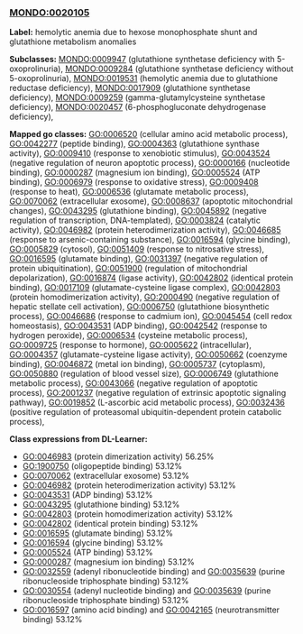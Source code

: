 
### [MONDO:0020105](http://purl.obolibrary.org/obo/MONDO_0020105)
**Label:** hemolytic anemia due to hexose monophosphate shunt and glutathione metabolism anomalies

**Subclasses:** [MONDO:0009947](http://purl.obolibrary.org/obo/MONDO_0009947) (glutathione synthetase deficiency with 5-oxoprolinuria), [MONDO:0009284](http://purl.obolibrary.org/obo/MONDO_0009284) (glutathione synthetase deficiency without 5-oxoprolinuria), [MONDO:0019531](http://purl.obolibrary.org/obo/MONDO_0019531) (hemolytic anemia due to glutathione reductase deficiency), [MONDO:0017909](http://purl.obolibrary.org/obo/MONDO_0017909) (glutathione synthetase deficiency), [MONDO:0009259](http://purl.obolibrary.org/obo/MONDO_0009259) (gamma-glutamylcysteine synthetase deficiency), [MONDO:0020457](http://purl.obolibrary.org/obo/MONDO_0020457) (6-phosphogluconate dehydrogenase deficiency), 

**Mapped go classes:** [GO:0006520](http://purl.obolibrary.org/obo/GO_0006520) (cellular amino acid metabolic process), [GO:0042277](http://purl.obolibrary.org/obo/GO_0042277) (peptide binding), [GO:0004363](http://purl.obolibrary.org/obo/GO_0004363) (glutathione synthase activity), [GO:0009410](http://purl.obolibrary.org/obo/GO_0009410) (response to xenobiotic stimulus), [GO:0043524](http://purl.obolibrary.org/obo/GO_0043524) (negative regulation of neuron apoptotic process), [GO:0000166](http://purl.obolibrary.org/obo/GO_0000166) (nucleotide binding), [GO:0000287](http://purl.obolibrary.org/obo/GO_0000287) (magnesium ion binding), [GO:0005524](http://purl.obolibrary.org/obo/GO_0005524) (ATP binding), [GO:0006979](http://purl.obolibrary.org/obo/GO_0006979) (response to oxidative stress), [GO:0009408](http://purl.obolibrary.org/obo/GO_0009408) (response to heat), [GO:0006536](http://purl.obolibrary.org/obo/GO_0006536) (glutamate metabolic process), [GO:0070062](http://purl.obolibrary.org/obo/GO_0070062) (extracellular exosome), [GO:0008637](http://purl.obolibrary.org/obo/GO_0008637) (apoptotic mitochondrial changes), [GO:0043295](http://purl.obolibrary.org/obo/GO_0043295) (glutathione binding), [GO:0045892](http://purl.obolibrary.org/obo/GO_0045892) (negative regulation of transcription, DNA-templated), [GO:0003824](http://purl.obolibrary.org/obo/GO_0003824) (catalytic activity), [GO:0046982](http://purl.obolibrary.org/obo/GO_0046982) (protein heterodimerization activity), [GO:0046685](http://purl.obolibrary.org/obo/GO_0046685) (response to arsenic-containing substance), [GO:0016594](http://purl.obolibrary.org/obo/GO_0016594) (glycine binding), [GO:0005829](http://purl.obolibrary.org/obo/GO_0005829) (cytosol), [GO:0051409](http://purl.obolibrary.org/obo/GO_0051409) (response to nitrosative stress), [GO:0016595](http://purl.obolibrary.org/obo/GO_0016595) (glutamate binding), [GO:0031397](http://purl.obolibrary.org/obo/GO_0031397) (negative regulation of protein ubiquitination), [GO:0051900](http://purl.obolibrary.org/obo/GO_0051900) (regulation of mitochondrial depolarization), [GO:0016874](http://purl.obolibrary.org/obo/GO_0016874) (ligase activity), [GO:0042802](http://purl.obolibrary.org/obo/GO_0042802) (identical protein binding), [GO:0017109](http://purl.obolibrary.org/obo/GO_0017109) (glutamate-cysteine ligase complex), [GO:0042803](http://purl.obolibrary.org/obo/GO_0042803) (protein homodimerization activity), [GO:2000490](http://purl.obolibrary.org/obo/GO_2000490) (negative regulation of hepatic stellate cell activation), [GO:0006750](http://purl.obolibrary.org/obo/GO_0006750) (glutathione biosynthetic process), [GO:0046686](http://purl.obolibrary.org/obo/GO_0046686) (response to cadmium ion), [GO:0045454](http://purl.obolibrary.org/obo/GO_0045454) (cell redox homeostasis), [GO:0043531](http://purl.obolibrary.org/obo/GO_0043531) (ADP binding), [GO:0042542](http://purl.obolibrary.org/obo/GO_0042542) (response to hydrogen peroxide), [GO:0006534](http://purl.obolibrary.org/obo/GO_0006534) (cysteine metabolic process), [GO:0009725](http://purl.obolibrary.org/obo/GO_0009725) (response to hormone), [GO:0005622](http://purl.obolibrary.org/obo/GO_0005622) (intracellular), [GO:0004357](http://purl.obolibrary.org/obo/GO_0004357) (glutamate-cysteine ligase activity), [GO:0050662](http://purl.obolibrary.org/obo/GO_0050662) (coenzyme binding), [GO:0046872](http://purl.obolibrary.org/obo/GO_0046872) (metal ion binding), [GO:0005737](http://purl.obolibrary.org/obo/GO_0005737) (cytoplasm), [GO:0050880](http://purl.obolibrary.org/obo/GO_0050880) (regulation of blood vessel size), [GO:0006749](http://purl.obolibrary.org/obo/GO_0006749) (glutathione metabolic process), [GO:0043066](http://purl.obolibrary.org/obo/GO_0043066) (negative regulation of apoptotic process), [GO:2001237](http://purl.obolibrary.org/obo/GO_2001237) (negative regulation of extrinsic apoptotic signaling pathway), [GO:0019852](http://purl.obolibrary.org/obo/GO_0019852) (L-ascorbic acid metabolic process), [GO:0032436](http://purl.obolibrary.org/obo/GO_0032436) (positive regulation of proteasomal ubiquitin-dependent protein catabolic process), 

**Class expressions from DL-Learner:**

- [GO:0046983](http://purl.obolibrary.org/obo/GO_0046983) (protein dimerization activity) 56.25%
- [GO:1900750](http://purl.obolibrary.org/obo/GO_1900750) (oligopeptide binding) 53.12%
- [GO:0070062](http://purl.obolibrary.org/obo/GO_0070062) (extracellular exosome) 53.12%
- [GO:0046982](http://purl.obolibrary.org/obo/GO_0046982) (protein heterodimerization activity) 53.12%
- [GO:0043531](http://purl.obolibrary.org/obo/GO_0043531) (ADP binding) 53.12%
- [GO:0043295](http://purl.obolibrary.org/obo/GO_0043295) (glutathione binding) 53.12%
- [GO:0042803](http://purl.obolibrary.org/obo/GO_0042803) (protein homodimerization activity) 53.12%
- [GO:0042802](http://purl.obolibrary.org/obo/GO_0042802) (identical protein binding) 53.12%
- [GO:0016595](http://purl.obolibrary.org/obo/GO_0016595) (glutamate binding) 53.12%
- [GO:0016594](http://purl.obolibrary.org/obo/GO_0016594) (glycine binding) 53.12%
- [GO:0005524](http://purl.obolibrary.org/obo/GO_0005524) (ATP binding) 53.12%
- [GO:0000287](http://purl.obolibrary.org/obo/GO_0000287) (magnesium ion binding) 53.12%
- [GO:0032559](http://purl.obolibrary.org/obo/GO_0032559) (adenyl ribonucleotide binding) and [GO:0035639](http://purl.obolibrary.org/obo/GO_0035639) (purine ribonucleoside triphosphate binding) 53.12%
- [GO:0030554](http://purl.obolibrary.org/obo/GO_0030554) (adenyl nucleotide binding) and [GO:0035639](http://purl.obolibrary.org/obo/GO_0035639) (purine ribonucleoside triphosphate binding) 53.12%
- [GO:0016597](http://purl.obolibrary.org/obo/GO_0016597) (amino acid binding) and [GO:0042165](http://purl.obolibrary.org/obo/GO_0042165) (neurotransmitter binding) 53.12%


